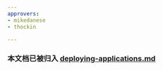 ```yaml
---
approvers:
- mikedanese
- thockin

---
```

<!--
### This document has been subsumed by [deploying-applications.md](/docs/user-guide/deploying-applications/)
-->

### 本文档已被归入 [deploying-applications.md](/docs/user-guide/deploying-applications/)



